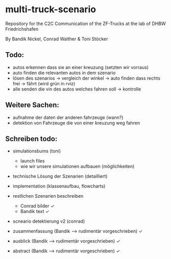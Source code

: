 # multi-truck-scenario
Repository for the C2C Communication of the ZF-Trucks at the lab of DHBW Friedrichshafen


By Bandik Nickel, Conrad Walther & Toni Stöcker


## Todo:
- autos erkennen dass sie an einer kreuzung (setzten wir vorraus)
- auto finden die relevanten autos in dem szenario
- lösen des szenarios -> vergleich der winkel -> auto finden dass rechts frei -> fährt (wird grün in rviz)
- alle senden die vin des autos welches fahren soll -> kontrolle

## Weitere Sachen:
- aufnahme der daten der anderen fahrzeuge (wann?)
- detektion von Fahrzeuge die von einer kreuzung weg fahren

## Schreiben todo:
- simulationsbums (toni)
  - launch files
  - wie wir unsere simulationen aufbauen (möglichkeiten)

- technische Lösung der Szenarien (detailliert)
- implementation (klassenaufbau, flowcharts)
  
- restlichen Szenarien beschreiben
  - Conrad bilder $\checkmark$
  - Bandik text    $\checkmark$
 
- scneario detektierung v2 (conrad)

- zusammenfassung (Bandik --> rudimentär vorgeschrieben) $\checkmark$ 
- ausblick (Bandik --> rudimentär vorgeschrieben) $\checkmark$
- abstract (Bandik --> rudimentär vorgeschrieben) $\checkmark$

  
